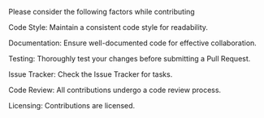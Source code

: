 Please consider the following factors while contributing

Code Style:
Maintain a consistent code style for readability.

Documentation:
Ensure well-documented code for effective collaboration. 

Testing:
Thoroughly test your changes before submitting a Pull Request. 

Issue Tracker:
Check the Issue Tracker for tasks. 

Code Review:
All contributions undergo a code review process. 

Licensing: 
Contributions are licensed. 
